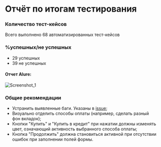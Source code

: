 # Отчёт по итогам тестирования

### Количество тест-кейсов
Всего выполнено 68 автоматизированных тест-кейсов

### %успешных/не успешных
* 29 успешных 
* 39 не успешных 

#### Отчет Alure:

![Screenshot_1](https://user-images.githubusercontent.com/110556248/218523412-12a02ac2-5078-4264-96ed-94b9de379f27.png)


### Общие рекомендации
* Устранить выявленные баги. Указаны в [issue](https://github.com/Artpogorelov/Diplom-QA-45/issues);
* Визуально отделить способы оплаты (например, сделать разный фон вкладок);
* Кнопки "Купить" и "Купить в кредит" при нажатии должны изменять цвет, означающий активность выбранного способа оплаты;
* Кнопка "Продолжить" должна становиться активной при отсутствии ошибок при заполнении полей формы.
